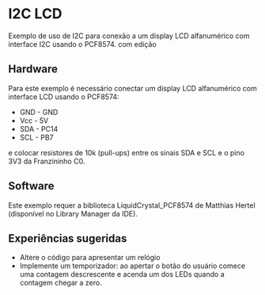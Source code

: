 # I2C LCD

Exemplo de uso de I2C para conexão a um display LCD alfanumérico com interface I2C usando o PCF8574. com edição

## Hardware

Para este exemplo é necessário conectar um display LCD alfanumérico com interface LCD usando o PCF8574:

- GND - GND
- Vcc - 5V
- SDA - PC14
- SCL - PB7

e colocar resistores de 10k (pull-ups) entre os sinais SDA e SCL e o pino 3V3 da Franzininho C0.

## Software

Este exemplo requer a biblioteca LiquidCrystal_PCF8574 de Matthias Hertel (disponível no Library Manager da IDE).

## Experiências sugeridas

- Altere o código para apresentar um relógio
- Implemente um temporizador: ao apertar o botão do usuário comece uma contagem descrescente e acenda um dos LEDs quando a contagem chegar a zero.
